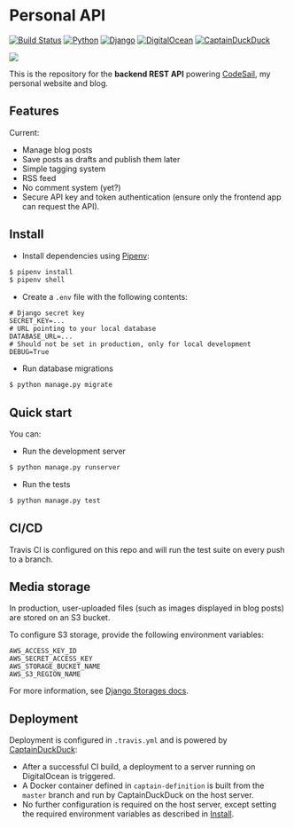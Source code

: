 # Personal API

[![Build Status](https://img.shields.io/travis-ci/florimondmanca/personal-api.svg?style=flat-square)](https://travis-ci.org/florimondmanca/personal-api)
[![Python](https://img.shields.io/badge/python-3.7-blue.svg?style=flat-square)](https://docs.python.org/3/)
[![Django](https://img.shields.io/badge/django-2.0-blue.svg?style=flat-square)](https://www.djangoproject.com)
[![DigitalOcean](https://img.shields.io/badge/digitalocean-deployed-0069fe.svg?style=flat-square)](https://digitalocean.com)
[![CaptainDuckDuck](https://img.shields.io/badge/captainduckduck-quack-fdc73d.svg?style=flat-square)](https://captainduckduck.com)

[![](https://blog.florimondmanca.com/assets/img/codesail-full-repo.png)](https://blog.florimondmanca.com)

This is the repository for the **backend REST API** powering [CodeSail](https://blog.florimondmanca.com), my personal website and blog.

## Features

Current:

- Manage blog posts
- Save posts as drafts and publish them later
- Simple tagging system
- RSS feed
- No comment system (yet?)
- Secure API key and token authentication (ensure only the frontend app can request the API).

## Install

- Install dependencies using [Pipenv](https://docs.pipenv.org):

```bash
$ pipenv install
$ pipenv shell
```

- Create a `.env` file with the following contents:

```
# Django secret key
SECRET_KEY=...
# URL pointing to your local database
DATABASE_URL=...
# Should not be set in production, only for local development
DEBUG=True
```

- Run database migrations

```bash
$ python manage.py migrate
```

## Quick start

You can:

- Run the development server

```bash
$ python manage.py runserver
```

- Run the tests

```bash
$ python manage.py test
```

## CI/CD

Travis CI is configured on this repo and will run the test suite on every push to a branch.

## Media storage

In production, user-uploaded files (such as images displayed in blog posts) are stored on an S3 bucket.

To configure S3 storage, provide the following environment variables:

```
AWS_ACCESS_KEY_ID
AWS_SECRET_ACCESS_KEY
AWS_STORAGE_BUCKET_NAME
AWS_S3_REGION_NAME
```

For more information, see [Django Storages docs](https://django-storages.readthedocs.io/en/latest/backends/amazon-S3.html).

## Deployment

Deployment is configured in `.travis.yml` and is powered by [CaptainDuckDuck](https://captainduckduck.com):

- After a successful CI build, a deployment to a server running on DigitalOcean is triggered.
- A Docker container defined in `captain-definition` is built from the `master` branch and run by CaptainDuckDuck on the host server.
- No further configuration is required on the host server, except setting the required environment variables as described in [Install](#install).

